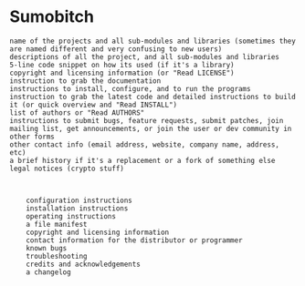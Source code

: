 Sumobitch
===============


    name of the projects and all sub-modules and libraries (sometimes they are named different and very confusing to new users)
    descriptions of all the project, and all sub-modules and libraries
    5-line code snippet on how its used (if it's a library)
    copyright and licensing information (or "Read LICENSE")
    instruction to grab the documentation
    instructions to install, configure, and to run the programs
    instruction to grab the latest code and detailed instructions to build it (or quick overview and "Read INSTALL")
    list of authors or "Read AUTHORS"
    instructions to submit bugs, feature requests, submit patches, join mailing list, get announcements, or join the user or dev community in other forms
    other contact info (email address, website, company name, address, etc)
    a brief history if it's a replacement or a fork of something else
    legal notices (crypto stuff)



        configuration instructions
        installation instructions
        operating instructions
        a file manifest
        copyright and licensing information
        contact information for the distributor or programmer
        known bugs
        troubleshooting
        credits and acknowledgements
        a changelog


